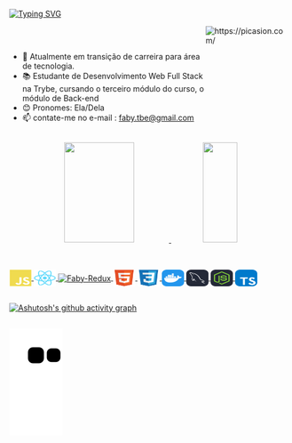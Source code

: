 [![Typing SVG](https://readme-typing-svg.herokuapp.com/?color=ff91a4&size=35&center=true&vCenter=true&width=1000&lines=Olá,+Me+chamo+Fabiana+Ignácio.;Seja+muito+bem-vindo+ao+meu+GitHub!!!+❤️)](https://git.io/typing-svg)

<a href="https://picasion.com/"><img src="https://i.picasion.com/pic92/c88b8dc6b9d002e35fc0a9561109d809.gif" align="right" width="150" height="150" border="0" alt="https://picasion.com/" /></a><br />

##

- 🌱 Atualmente em transição de carreira para área de tecnologia.
- 📚 Estudante de Desenvolvimento Web Full Stack na Trybe, cursando o terceiro módulo do curso, o módulo de Back-end
- 😊 Pronomes: Ela/Dela
- 📫 contate-me no e-mail : faby.tbe@gmail.com 

##

<div align="center">
  <a href="https://github.com/Ignacio-fabianamaria">
  <img height="180em" width="50%" src="https://github-readme-stats.vercel.app/api?username=Ignacio-fabianamaria&show_icons=true&theme=cobalt&include_all_commits=true&count_private=true"/>
  <img height="180em" width="35%" src="https://github-readme-stats.vercel.app/api/top-langs/?username=Ignacio-fabianamaria&layout=compact&langs_count=7&theme=cobalt"/>
</div>

##

<div style="display: inline_block"><br>
  <img align="center" alt="Faby-Js" height="30" width="40" src="https://raw.githubusercontent.com/devicons/devicon/master/icons/javascript/javascript-plain.svg">
  <img align="center" alt="Faby-React" height="30" width="40" src="https://raw.githubusercontent.com/devicons/devicon/master/icons/react/react-original.svg">
   <img align="center" alt="Faby-Redux" height="30" width="40" src="https://cdn.jsdelivr.net/gh/devicons/devicon/icons/redux/redux-original.svg">
  <img align="center" alt="Faby-HTML" height="30" width="40" src="https://raw.githubusercontent.com/devicons/devicon/master/icons/html5/html5-original.svg">
  <img align="center" alt="Faby-CSS" height="30" width="40" src="https://raw.githubusercontent.com/devicons/devicon/master/icons/css3/css3-original.svg">
  <img align="center" alt="Faby-docker" height="30" width="40" src="https://github.com/tandpfun/skill-icons/blob/main/icons/Docker.svg">
  <img align="center" alt="Faby-Mysql" height="30" width="40" src="https://github.com/tandpfun/skill-icons/blob/main/icons/MySQL-Dark.svg">
  <img align="center" alt="Faby-nodejs" height="30" width="40" src="https://github.com/tandpfun/skill-icons/blob/main/icons/NodeJS-Dark.svg">
  <img align="center" alt="Faby-typescript" height="30" width="40" src="https://github.com/tandpfun/skill-icons/blob/main/icons/TypeScript.svg">
</div>
  
  ##
  
 [![Ashutosh's github activity graph](https://github-readme-activity-graph.cyclic.app/graph?username=Ignacio-fabianamaria&bg_color=103142&color=ea83ec&line=a04b90&point=3bb0bf&area=true&hide_border=true)](https://github.com/ashutosh00710/github-readme-activity-graph)

##



![Snake animation](https://github.com/Ignacio-fabianamaria/ignacio-fabianamaria/blob/output/github-contribution-grid-snake.svg)






